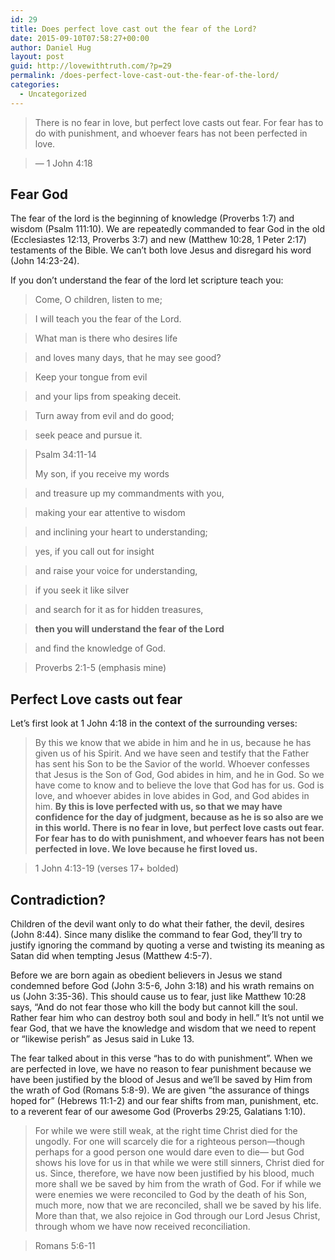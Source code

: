 ```yaml
---
id: 29
title: Does perfect love cast out the fear of the Lord?
date: 2015-09-10T07:58:27+00:00
author: Daniel Hug
layout: post
guid: http://lovewithtruth.com/?p=29
permalink: /does-perfect-love-cast-out-the-fear-of-the-lord/
categories:
  - Uncategorized
---
```

> There is no fear in love, but perfect love casts out fear. For fear has to do with punishment, and whoever fears has not been perfected in love.
    
> &#8212; 1 John 4:18 

## Fear God

The fear of the lord is the beginning of knowledge (Proverbs 1:7) and wisdom (Psalm 111:10). We are repeatedly commanded to fear God in the old (Ecclesiastes 12:13, Proverbs 3:7) and new (Matthew 10:28, 1 Peter 2:17) testaments of the Bible. We can&#8217;t both love Jesus and disregard his word (John 14:23-24).

If you don&#8217;t understand the fear of the lord let scripture teach you:

> Come, O children, listen to me;
        
> I will teach you the fear of the Lord.
    
> What man is there who desires life
        
> and loves many days, that he may see good?
    
> Keep your tongue from evil
        
> and your lips from speaking deceit.
    
> Turn away from evil and do good;
        
> seek peace and pursue it.
    
> Psalm 34:11-14
> 
> My son, if you receive my words
        
> and treasure up my commandments with you,
    
> making your ear attentive to wisdom
        
> and inclining your heart to understanding;
    
> yes, if you call out for insight
        
> and raise your voice for understanding,
    
> if you seek it like silver
        
> and search for it as for hidden treasures,
    
> **then you will understand the fear of the Lord**
        
> and find the knowledge of God.
    
> Proverbs 2:1-5 (emphasis mine) 

## Perfect Love casts out fear

Let&#8217;s first look at 1 John 4:18 in the context of the surrounding verses:

> By this we know that we abide in him and he in us, because he has given us of his Spirit. And we have seen and testify that the Father has sent his Son to be the Savior of the world. Whoever confesses that Jesus is the Son of God, God abides in him, and he in God. So we have come to know and to believe the love that God has for us. God is love, and whoever abides in love abides in God, and God abides in him. **By this is love perfected with us, so that we may have confidence for the day of judgment, because as he is so also are we in this world. There is no fear in love, but perfect love casts out fear. For fear has to do with punishment, and whoever fears has not been perfected in love. We love because he first loved us.**
    
> 1 John 4:13-19 (verses 17+ bolded) 

## Contradiction?

Children of the devil want only to do what their father, the devil, desires (John 8:44). Since many dislike the command to fear God, they&#8217;ll try to justify ignoring the command by quoting a verse and twisting its meaning as Satan did when tempting Jesus (Matthew 4:5-7).

Before we are born again as obedient believers in Jesus we stand condemned before God (John 3:5-6, John 3:18) and his wrath remains on us (John 3:35-36). This should cause us to fear, just like Matthew 10:28 says, &#8220;And do not fear those who kill the body but cannot kill the soul. Rather fear him who can destroy both soul and body in hell.&#8221; It&#8217;s not until we fear God, that we have the knowledge and wisdom that we need to repent or &#8220;likewise perish&#8221; as Jesus said in Luke 13.

The fear talked about in this verse &#8220;has to do with punishment&#8221;. When we are perfected in love, we have no reason to fear punishment because we have been justified by the blood of Jesus and we&#8217;ll be saved by Him from the wrath of God (Romans 5:8-9). We are given &#8220;the assurance of things hoped for&#8221; (Hebrews 11:1-2) and our fear shifts from man, punishment, etc. to a reverent fear of our awesome God (Proverbs 29:25, Galatians 1:10).

> For while we were still weak, at the right time Christ died for the ungodly. For one will scarcely die for a righteous person—though perhaps for a good person one would dare even to die— but God shows his love for us in that while we were still sinners, Christ died for us. Since, therefore, we have now been justified by his blood, much more shall we be saved by him from the wrath of God. For if while we were enemies we were reconciled to God by the death of his Son, much more, now that we are reconciled, shall we be saved by his life. More than that, we also rejoice in God through our Lord Jesus Christ, through whom we have now received reconciliation.
    
> Romans 5:6-11